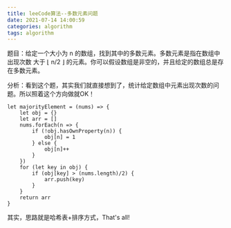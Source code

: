 ```yaml
---
title: leeCode算法--多数元素问题
date: 2021-07-14 14:00:59
categories: algorithm
tags: algorithm
---
```

题目：给定一个大小为 n 的数组，找到其中的多数元素。多数元素是指在数组中出现次数 大于 ⌊ n/2 ⌋ 的元素。你可以假设数组是非空的，并且给定的数组总是存在多数元素。

分析：看到这个题，其实我们就直接想到了，统计给定数组中元素出现次数的问题。所以照着这个方向做就OK！

```
let majorityElement = (nums) => {
    let obj = {}
    let arr = []
    nums.forEach(n => {
        if (!obj.hasOwnProperty(n)) {
            obj[n] = 1
        } else {
            obj[n]++
        }
    })
    for (let key in obj) {
        if (obj[key] > (nums.length)/2) {
            arr.push(key)
        }
    }
    return arr
}
```
其实，思路就是哈希表+排序方式，That's all!
